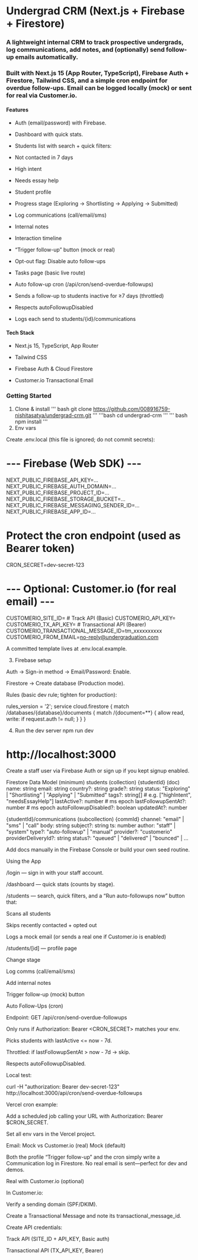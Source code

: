 # Undergrad CRM (Next.js + Firebase + Firestore)

### A lightweight internal CRM to track prospective undergrads, log communications, add notes, and (optionally) send follow-up emails automatically.

### Built with Next.js 15 (App Router, TypeScript), Firebase Auth + Firestore, Tailwind CSS, and a simple cron endpoint for overdue follow-ups. Email can be logged locally (mock) or sent for real via Customer.io.

#### Features

- Auth (email/password) with Firebase.

- Dashboard with quick stats.

- Students list with search + quick filters:

- Not contacted in 7 days

- High intent

- Needs essay help

- Student profile

- Progress stage (Exploring → Shortlisting → Applying → Submitted)

- Log communications (call/email/sms)

- Internal notes

- Interaction timeline

- “Trigger follow-up” button (mock or real)
- Opt-out flag: Disable auto follow-ups

- Tasks page (basic live route)

- Auto follow-up cron (/api/cron/send-overdue-followups)

- Sends a follow-up to students inactive for ≥7 days (throttled)

- Respects autoFollowupDisabled

- Logs each send to students/{id}/communications

#### Tech Stack

- Next.js 15, TypeScript, App Router

- Tailwind CSS

- Firebase Auth & Cloud Firestore

- Customer.io Transactional Email


### Getting Started
1) Clone & install
''' bash
git clone https://github.com/008916759-nishitasatya/undergrad-crm.git
'''
'''bash
cd undergrad-crm
'''
''' bash
npm install
'''
3) Env vars

Create .env.local (this file is ignored; do not commit secrets):

# --- Firebase (Web SDK) ---
NEXT_PUBLIC_FIREBASE_API_KEY=...
NEXT_PUBLIC_FIREBASE_AUTH_DOMAIN=...
NEXT_PUBLIC_FIREBASE_PROJECT_ID=...
NEXT_PUBLIC_FIREBASE_STORAGE_BUCKET=...
NEXT_PUBLIC_FIREBASE_MESSAGING_SENDER_ID=...
NEXT_PUBLIC_FIREBASE_APP_ID=...

# Protect the cron endpoint (used as Bearer token)
CRON_SECRET=dev-secret-123

# --- Optional: Customer.io (for real email) ---
CUSTOMERIO_SITE_ID=            # Track API (Basic)
CUSTOMERIO_API_KEY=
CUSTOMERIO_TX_API_KEY=         # Transactional API (Bearer)
CUSTOMERIO_TRANSACTIONAL_MESSAGE_ID=tm_xxxxxxxxxx
CUSTOMERIO_FROM_EMAIL=no-reply@undergraduation.com


A committed template lives at .env.local.example.

3) Firebase setup

Auth → Sign-in method → Email/Password: Enable.

Firestore → Create database (Production mode).

Rules (basic dev rule; tighten for production):

rules_version = '2';
service cloud.firestore {
  match /databases/{database}/documents {
    match /{document=**} {
      allow read, write: if request.auth != null;
    }
  }
}

4) Run the dev server
npm run dev
# http://localhost:3000


Create a staff user via Firebase Auth or sign up if you kept signup enabled.

Firestore Data Model (minimum)
students (collection)
  {studentId} (doc)
    name: string
    email: string
    country?: string
    grade?: string
    status: "Exploring" | "Shortlisting" | "Applying" | "Submitted"
    tags?: string[]               # e.g. ["highIntent", "needsEssayHelp"]
    lastActive?: number           # ms epoch
    lastFollowupSentAt?: number   # ms epoch
    autoFollowupDisabled?: boolean
    updatedAt?: number

  {studentId}/communications (subcollection)
    {commId}
      channel: "email" | "sms" | "call"
      body: string
      subject?: string
      ts: number
      author: "staff" | "system"
      type?: "auto-followup" | "manual"
      provider?: "customerio"
      providerDeliveryId?: string
      status?: "queued" | "delivered" | "bounced" | ...


Add docs manually in the Firebase Console or build your own seed routine.

Using the App

/login — sign in with your staff account.

/dashboard — quick stats (counts by stage).

/students — search, quick filters, and a “Run auto-followups now” button that:

Scans all students

Skips recently contacted + opted out

Logs a mock email (or sends a real one if Customer.io is enabled)

/students/[id] — profile page

Change stage

Log comms (call/email/sms)

Add internal notes

Trigger follow-up (mock) button

Auto Follow-Ups (cron)

Endpoint: GET /api/cron/send-overdue-followups

Only runs if Authorization: Bearer <CRON_SECRET> matches your env.

Picks students with lastActive <= now - 7d.

Throttled: if lastFollowupSentAt > now - 7d → skip.

Respects autoFollowupDisabled.

Local test:

curl -H "authorization: Bearer dev-secret-123" \
  http://localhost:3000/api/cron/send-overdue-followups


Vercel cron example:

Add a scheduled job calling your URL with Authorization: Bearer $CRON_SECRET.

Set all env vars in the Vercel project.

Email: Mock vs Customer.io (real)
Mock (default)

Both the profile “Trigger follow-up” and the cron simply write a Communication log in Firestore. No real email is sent—perfect for dev and demos.

Real with Customer.io (optional)

In Customer.io:

Verify a sending domain (SPF/DKIM).

Create a Transactional Message and note its transactional_message_id.

Create API credentials:

Track API (SITE_ID + API_KEY, Basic auth)

Transactional API (TX_API_KEY, Bearer)
